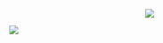 <!-- 敲代码的图片 -->
<div align="center" ><img order-radius="100px" src="https://cdn.jsdelivr.net/gh/sun0225SUN/photos/images/202108300019556.gif"/></div>


![](https://github-readme-stats.vercel.app/api?username=niehonghao&show_icons=true&theme=dark&count_private=true)
